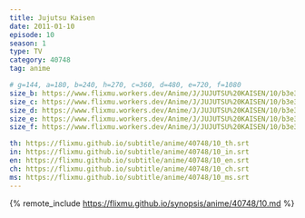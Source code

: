```yaml
---
title: Jujutsu Kaisen
date: 2011-01-10
episode: 10
season: 1
type: TV
category: 40748
tag: anime

# g=144, a=180, b=240, h=270, c=360, d=480, e=720, f=1080
size_b: https://www.flixmu.workers.dev/Anime/J/JUJUTSU%20KAISEN/10/b3e358cbc17ae75740a6a1701f930e69_3908035.mp4
size_c: https://www.flixmu.workers.dev/Anime/J/JUJUTSU%20KAISEN/10/b3e358cbc17ae75740a6a1701f930e69_3908034.mp4
size_d: https://www.flixmu.workers.dev/Anime/J/JUJUTSU%20KAISEN/10/b3e358cbc17ae75740a6a1701f930e69_3908036.mp4
size_e: https://www.flixmu.workers.dev/Anime/J/JUJUTSU%20KAISEN/10/b3e358cbc17ae75740a6a1701f930e69_3908037.mp4
size_f: https://www.flixmu.workers.dev/Anime/J/JUJUTSU%20KAISEN/10/b3e358cbc17ae75740a6a1701f930e69_3908038.mp4

th: https://flixmu.github.io/subtitle/anime/40748/10_th.srt
in: https://flixmu.github.io/subtitle/anime/40748/10_in.srt
en: https://flixmu.github.io/subtitle/anime/40748/10_en.srt
ch: https://flixmu.github.io/subtitle/anime/40748/10_ch.srt
ms: https://flixmu.github.io/subtitle/anime/40748/10_ms.srt
---
```

{% remote_include https://flixmu.github.io/synopsis/anime/40748/10.md %}
